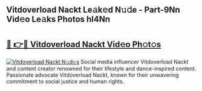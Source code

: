 ## Vitdoverload Nackt Le𝚊k𝚎d N𝚞𝚍e - Part-9Nn Vid𝚎o Le𝚊ks Photos hI4Nn

# <h2><a href="http://fb80hnz.evod.top/?m=Vitdoverload+Nackt">🔗 👉🔴 Vitdoverload Nackt Vid𝚎o Ph𝚘t𝚘s</a></h2>

[![Vitdoverload Nackt N𝚞d𝚎s](https://i.imgur.com/8V9OHl7.gif)](http://fb80hnz.evod.top/?m=Vitdoverload+Nackt)
Social media influencer Vitdoverload Nackt and content creator renowned for their lifestyle and dance-inspired content. Passionate advocate Vitdoverload Nackt, known for their unwavering commitment to social justice and human rights. 

